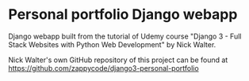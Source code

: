 # Personal portfolio Django webapp
Django webapp built from the tutorial of Udemy course "Django 3 - Full Stack Websites with Python Web Development"
by Nick Walter.

Nick Walter's own GitHub repository of this project can be found at
https://github.com/zappycode/django3-personal-portfolio
